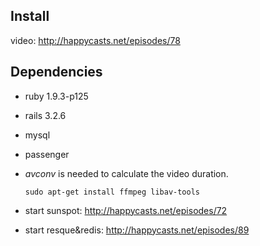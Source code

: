 ## Install

video: http://happycasts.net/episodes/78



## Dependencies

* ruby 1.9.3-p125
* rails 3.2.6
* mysql
* passenger
* _avconv_ is needed to calculate the video duration.

  ```
  sudo apt-get install ffmpeg libav-tools
  ```
* start sunspot: http://happycasts.net/episodes/72
* start resque&redis: http://happycasts.net/episodes/89
